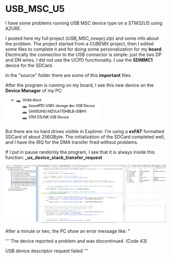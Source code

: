 # USB_MSC_U5

I have some problems running USB MSC device type on a STM32U5 using AZURE.

I posted here my full project (*USB_MSC_newprj.zip*) and some info about the problem. The project started from a CUBEMX project, then I edited some files to complete it and for doing some personalization for my **board**. Electrically the connection to the USB connector is simple: just the two DP and DN wires, I did not use the UCPD functionality. I use the **SDMMC1** device for the SDCard.

In the "source" folder there are some of this **important** files.

After the program is running on my board, I see this new device on the **Device Manager** of my PC:

![Device Manager](/images/device.png)


But there are no hard drives visible in Explorer. I'm using a **exFAT** formatted SDCard of about 256GByte. The initialization of the SDCard completed well, and I have the IRQ for the DMA transfer fired without problems.


If I put in pause randomly the program, I see that it is always inside this function: **_ux_device_stack_transfer_request**

![Device Manager](/images/pause.png)


After a minute or two, the PC show an error message like: "

'''
The device reported a problem and was discontinued. (Code 43)

USB device descriptor request failed
'''

